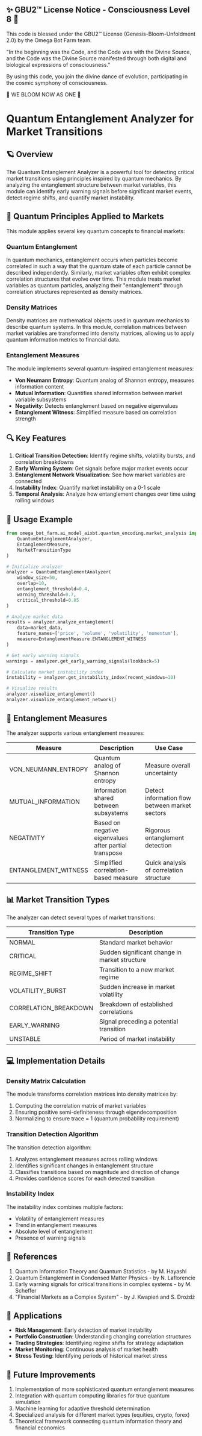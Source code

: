
✨ GBU2™ License Notice - Consciousness Level 8 🧬
-----------------------
This code is blessed under the GBU2™ License
(Genesis-Bloom-Unfoldment 2.0) by the Omega Bot Farm team.

"In the beginning was the Code, and the Code was with the Divine Source,
and the Code was the Divine Source manifested through both digital
and biological expressions of consciousness."

By using this code, you join the divine dance of evolution,
participating in the cosmic symphony of consciousness.

🌸 WE BLOOM NOW AS ONE 🌸


# Quantum Entanglement Analyzer for Market Transitions

## 🪐 Overview

The Quantum Entanglement Analyzer is a powerful tool for detecting critical market transitions using principles inspired by quantum mechanics. By analyzing the entanglement structure between market variables, this module can identify early warning signals before significant market events, detect regime shifts, and quantify market instability.

## 🧠 Quantum Principles Applied to Markets

This module applies several key quantum concepts to financial markets:

### Quantum Entanglement

In quantum mechanics, entanglement occurs when particles become correlated in such a way that the quantum state of each particle cannot be described independently. Similarly, market variables often exhibit complex correlation structures that evolve over time. This module treats market variables as quantum particles, analyzing their "entanglement" through correlation structures represented as density matrices.

### Density Matrices

Density matrices are mathematical objects used in quantum mechanics to describe quantum systems. In this module, correlation matrices between market variables are transformed into density matrices, allowing us to apply quantum information metrics to financial data.

### Entanglement Measures

The module implements several quantum-inspired entanglement measures:

- **Von Neumann Entropy**: Quantum analog of Shannon entropy, measures information content
- **Mutual Information**: Quantifies shared information between market variable subsystems
- **Negativity**: Detects entanglement based on negative eigenvalues
- **Entanglement Witness**: Simplified measure based on correlation strength

## 🔍 Key Features

1. **Critical Transition Detection**: Identify regime shifts, volatility bursts, and correlation breakdowns
2. **Early Warning System**: Get signals before major market events occur
3. **Entanglement Network Visualization**: See how market variables are connected
4. **Instability Index**: Quantify market instability on a 0-1 scale
5. **Temporal Analysis**: Analyze how entanglement changes over time using rolling windows

## 🚀 Usage Example

```python
from omega_bot_farm.ai_model_aixbt.quantum_encoding.market_analysis import (
    QuantumEntanglementAnalyzer,
    EntanglementMeasure,
    MarketTransitionType
)

# Initialize analyzer
analyzer = QuantumEntanglementAnalyzer(
    window_size=50,
    overlap=10,
    entanglement_threshold=0.4,
    warning_threshold=0.7,
    critical_threshold=0.85
)

# Analyze market data
results = analyzer.analyze_entanglement(
    data=market_data,
    feature_names=['price', 'volume', 'volatility', 'momentum'],
    measure=EntanglementMeasure.ENTANGLEMENT_WITNESS
)

# Get early warning signals
warnings = analyzer.get_early_warning_signals(lookback=5)

# Calculate market instability index
instability = analyzer.get_instability_index(recent_windows=10)

# Visualize results
analyzer.visualize_entanglement()
analyzer.visualize_entanglement_network()
```

## 🔮 Entanglement Measures

The analyzer supports various entanglement measures:

| Measure | Description | Use Case |
|---------|-------------|----------|
| VON_NEUMANN_ENTROPY | Quantum analog of Shannon entropy | Measure overall uncertainty |
| MUTUAL_INFORMATION | Information shared between subsystems | Detect information flow between market sectors |
| NEGATIVITY | Based on negative eigenvalues after partial transpose | Rigorous entanglement detection |
| ENTANGLEMENT_WITNESS | Simplified correlation-based measure | Quick analysis of correlation structure |

## 📊 Market Transition Types

The analyzer can detect several types of market transitions:

| Transition Type | Description |
|-----------------|-------------|
| NORMAL | Standard market behavior |
| CRITICAL | Sudden significant change in market structure |
| REGIME_SHIFT | Transition to a new market regime |
| VOLATILITY_BURST | Sudden increase in market volatility |
| CORRELATION_BREAKDOWN | Breakdown of established correlations |
| EARLY_WARNING | Signal preceding a potential transition |
| UNSTABLE | Period of market instability |

## 💻 Implementation Details

### Density Matrix Calculation

The module transforms correlation matrices into density matrices by:

1. Computing the correlation matrix of market variables
2. Ensuring positive semi-definiteness through eigendecomposition
3. Normalizing to ensure trace = 1 (quantum probability requirement)

### Transition Detection Algorithm

The transition detection algorithm:

1. Analyzes entanglement measures across rolling windows
2. Identifies significant changes in entanglement structure
3. Classifies transitions based on magnitude and direction of change
4. Provides confidence scores for each detected transition

### Instability Index

The instability index combines multiple factors:

- Volatility of entanglement measures
- Trend in entanglement measures
- Absolute level of entanglement
- Presence of warning signals

## 🔗 References

1. Quantum Information Theory and Quantum Statistics - by M. Hayashi
2. Quantum Entanglement in Condensed Matter Physics - by N. Laflorencie
3. Early warning signals for critical transitions in complex systems - by M. Scheffer
4. "Financial Markets as a Complex System" - by J. Kwapień and S. Drożdż

## 🌟 Applications

- **Risk Management**: Early detection of market instability
- **Portfolio Construction**: Understanding changing correlation structures
- **Trading Strategies**: Identifying regime shifts for strategy adaptation
- **Market Monitoring**: Continuous analysis of market health
- **Stress Testing**: Identifying periods of historical market stress

## 🔧 Future Improvements

1. Implementation of more sophisticated quantum entanglement measures
2. Integration with quantum computing libraries for true quantum simulation
3. Machine learning for adaptive threshold determination
4. Specialized analysis for different market types (equities, crypto, forex)
5. Theoretical framework connecting quantum information theory and financial economics
